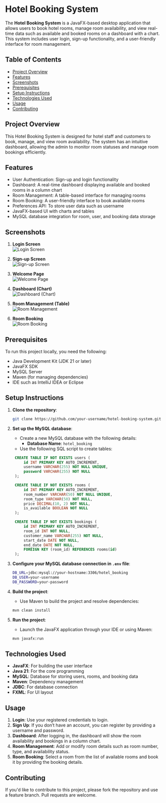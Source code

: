 
# Hotel Booking System

The **Hotel Booking System** is a JavaFX-based desktop application that allows users to book hotel rooms, manage room availability, and view real-time data such as available and booked rooms on a dashboard with a chart. This system includes user login, sign-up functionality, and a user-friendly interface for room management.

## Table of Contents
- [Project Overview](#project-overview)
- [Features](#features)
- [Screenshots](#screenshots)
- [Prerequisites](#prerequisites)
- [Setup Instructions](#setup-instructions)
- [Technologies Used](#technologies-used)
- [Usage](#usage)
- [Contributing](#contributing)

## Project Overview

This Hotel Booking System is designed for hotel staff and customers to book, manage, and view room availability. The system has an intuitive dashboard, allowing the admin to monitor room statuses and manage room bookings efficiently.

## Features

- User Authentication: Sign-up and login functionality
- Dashboard: A real-time dashboard displaying available and booked rooms in a column chart
- Room Management: A table-based interface for managing rooms
- Room Booking: A user-friendly interface to book available rooms
- Preferences API: To store user data such as username
- JavaFX-based UI with charts and tables
- MySQL database integration for room, user, and booking data storage

## Screenshots

1. **Login Screen**  
   ![Login Screen](screenshots/login.png)

2. **Sign-up Screen**  
   ![Sign-up Screen](screenshots/signup.png)

3. **Welcome Page**  
   ![Welcome Page](screenshots/welcome.png)

4. **Dashboard (Chart)**  
   ![Dashboard (Chart)](screenshots/dashboard.png)

5. **Room Management (Table)**  
   ![Room Management](screenshots/room_management.png)

6. **Room Booking**  
   ![Room Booking](screenshots/room_booking.png)

## Prerequisites

To run this project locally, you need the following:
- Java Development Kit (JDK 21 or later)
- JavaFX SDK
- MySQL Server
- Maven (for managing dependencies)
- IDE such as IntelliJ IDEA or Eclipse

## Setup Instructions

1. **Clone the repository**:
   ```bash
   git clone https://github.com/your-username/hotel-booking-system.git
   ```

2. **Set up the MySQL database**:
   - Create a new MySQL database with the following details:
     - **Database Name**: `hotel_booking`
   - Use the following SQL script to create tables:

   ```sql
    CREATE TABLE IF NOT EXISTS users (
        id INT PRIMARY KEY AUTO_INCREMENT,
        username VARCHAR(255) NOT NULL UNIQUE,
        password VARCHAR(255) NOT NULL
    );

    CREATE TABLE IF NOT EXISTS rooms (
        id INT PRIMARY KEY AUTO_INCREMENT,
        room_number VARCHAR(50) NOT NULL UNIQUE,
        room_type VARCHAR(50) NOT NULL,
        price DECIMAL(10, 2) NOT NULL,
        is_available BOOLEAN NOT NULL
    );

    CREATE TABLE IF NOT EXISTS bookings (
        id INT PRIMARY KEY AUTO_INCREMENT,
        room_id INT NOT NULL,
        customer_name VARCHAR(255) NOT NULL,
        start_date DATE NOT NULL,
        end_date DATE NOT NULL,
        FOREIGN KEY (room_id) REFERENCES rooms(id)
    );
   ```

3. **Configure your MySQL database connection in `.env` file**:
   ```bash
   DB_URL=jdbc:mysql://your-hostname:3306/hotel_booking
   DB_USER=your-username
   DB_PASSWORD=your-password
   ```

4. **Build the project**:
   - Use Maven to build the project and resolve dependencies:
   ```bash
   mvn clean install
   ```

5. **Run the project**:
   - Launch the JavaFX application through your IDE or using Maven:
   ```bash
   mvn javafx:run
   ```

## Technologies Used

- **JavaFX**: For building the user interface
- **Java 21**: For the core programming
- **MySQL**: Database for storing users, rooms, and booking data
- **Maven**: Dependency management
- **JDBC**: For database connection
- **FXML**: For UI layout

## Usage

1. **Login**: Use your registered credentials to login.
2. **Sign Up**: If you don’t have an account, you can register by providing a username and password.
3. **Dashboard**: After logging in, the dashboard will show the room availability and bookings in a column chart.
4. **Room Management**: Add or modify room details such as room number, type, and availability status.
5. **Room Booking**: Select a room from the list of available rooms and book it by providing the booking details.

## Contributing

If you'd like to contribute to this project, please fork the repository and use a feature branch. Pull requests are welcome.
